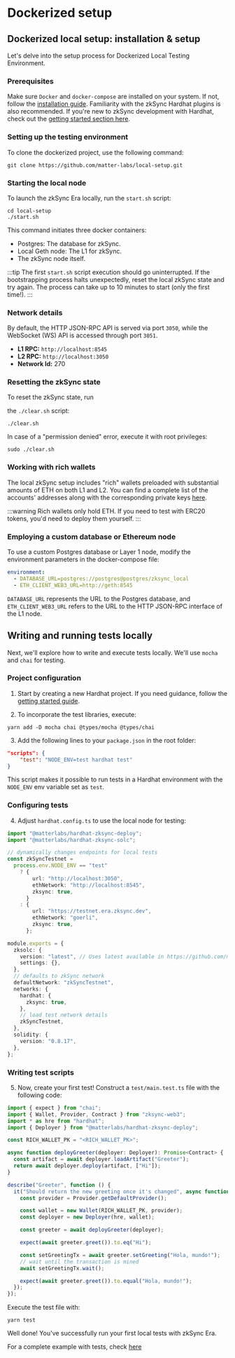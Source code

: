 # Dockerized setup

## Dockerized local setup: installation & setup

Let's delve into the setup process for Dockerized Local Testing Environment.

### Prerequisites

Make sure `Docker` and `docker-compose` are installed on your system. If not, follow the [installation guide](https://docs.docker.com/get-docker/). Familiarity with the zkSync Hardhat plugins is also recommended. If you're new to zkSync development with Hardhat, check out the [getting started section here](../../tools/hardhat/getting-started.md).

### Setting up the testing environment

To clone the dockerized project, use the following command:

```
git clone https://github.com/matter-labs/local-setup.git
```

### Starting the local node

To launch the zkSync Era locally, run the `start.sh` script:

```
cd local-setup
./start.sh
```

This command initiates three docker containers:

- Postgres: The database for zkSync.
- Local Geth node: The L1 for zkSync.
- The zkSync node itself.

:::tip
 The first `start.sh` script execution should go uninterrupted. If the bootstrapping process halts unexpectedly, reset the local zkSync state and try again. The process can take up to 10 minutes to start (only the first time!).
:::

### Network details

By default, the HTTP JSON-RPC API is served via port `3050`, while the WebSocket (WS) API is accessed through port `3051`.

- **L1 RPC:** `http://localhost:8545`
- **L2 RPC:** `http://localhost:3050`
- **Network Id:** 270

### Resetting the zkSync state

To reset the zkSync state, run

 the `./clear.sh` script:

```
./clear.sh
```

In case of a "permission denied" error, execute it with root privileges:

```
sudo ./clear.sh
```

### Working with rich wallets

The local zkSync setup includes "rich" wallets preloaded with substantial amounts of ETH on both L1 and L2. You can find a complete list of the accounts' addresses along with the corresponding private keys [here](https://github.com/matter-labs/local-setup/blob/main/rich-wallets.json).

:::warning
Rich wallets only hold ETH. If you need to test with ERC20 tokens, you'd need to deploy them yourself.
:::

### Employing a custom database or Ethereum node

To use a custom Postgres database or Layer 1 node, modify the environment parameters in the docker-compose file:

```yml
environment:
  - DATABASE_URL=postgres://postgres@postgres/zksync_local
  - ETH_CLIENT_WEB3_URL=http://geth:8545
```

`DATABASE_URL` represents the URL to the Postgres database, and `ETH_CLIENT_WEB3_URL` refers to the URL to the HTTP JSON-RPC interface of the L1 node.

## Writing and running tests locally

Next, we'll explore how to write and execute tests locally. We'll use `mocha` and `chai` for testing.

### Project configuration

1. Start by creating a new Hardhat project. If you need guidance, follow the [getting started guide](../../tools/hardhat/getting-started.md).

2. To incorporate the test libraries, execute:

```
yarn add -D mocha chai @types/mocha @types/chai
```

3. Add the following lines to your `package.json` in the root folder:

```json
"scripts": {
    "test": "NODE_ENV=test hardhat test"
}
```

This script makes it possible to run tests in a Hardhat environment with the `NODE_ENV` env variable set as `test`.

### Configuring tests

4. Adjust `hardhat.config.ts` to use the local node for testing:

```typescript
import "@matterlabs/hardhat-zksync-deploy";
import "@matterlabs/hardhat-zksync-solc";

// dynamically changes endpoints for local tests
const zkSyncTestnet =
  process.env.NODE_ENV == "test"
    ? {
        url: "http://localhost:3050",
        ethNetwork: "http://localhost:8545",
        zksync: true,
      }
    : {
        url: "https://testnet.era.zksync.dev",
        ethNetwork: "goerli",
        zksync: true,
      };

module.exports = {
  zksolc: {
    version: "latest", // Uses latest available in https://github.com/matter-labs/zksolc-bin/
    settings: {},
  },
  // defaults to zkSync network
  defaultNetwork: "zkSyncTestnet",
  networks: {
    hardhat: {
      zksync: true,
    },
    // load test network details
    zkSyncTestnet,
  },
  solidity: {
    version: "0.8.17",
  },
};
```

### Writing test scripts

5. Now, create your first test! Construct a `test/main.test.ts` file with the following code:

```ts
import { expect } from "chai";
import { Wallet, Provider, Contract } from "zksync-web3";
import * as hre from "hardhat";
import { Deployer } from "@matterlabs/hardhat-zksync-deploy";

const RICH_WALLET_PK = "<RICH_WALLET_PK>";

async function deployGreeter(deployer: Deployer): Promise<Contract> {
  const artifact = await deployer.loadArtifact("Greeter");
  return await deployer.deploy(artifact, ["Hi"]);
}

describe("Greeter", function () {
  it("Should return the new greeting once it's changed", async function () {
    const provider = Provider.getDefaultProvider();

    const wallet = new Wallet(RICH_WALLET_PK, provider);
    const deployer = new Deployer(hre, wallet);

    const greeter = await deployGreeter(deployer);

    expect(await greeter.greet()).to.eq("Hi");

    const setGreetingTx = await greeter.setGreeting("Hola, mundo!");
    // wait until the transaction is mined
    await setGreetingTx.wait();

    expect(await greeter.greet()).to.equal("Hola, mundo!");
  });
});
```

Execute the test file with:

```
yarn test
```

Well done! You've successfully run your first local tests with zkSync Era.

For a complete example with tests, check [here](https://github.com/matter-labs/tutorial-examples/tree/main/local-setup-testing)